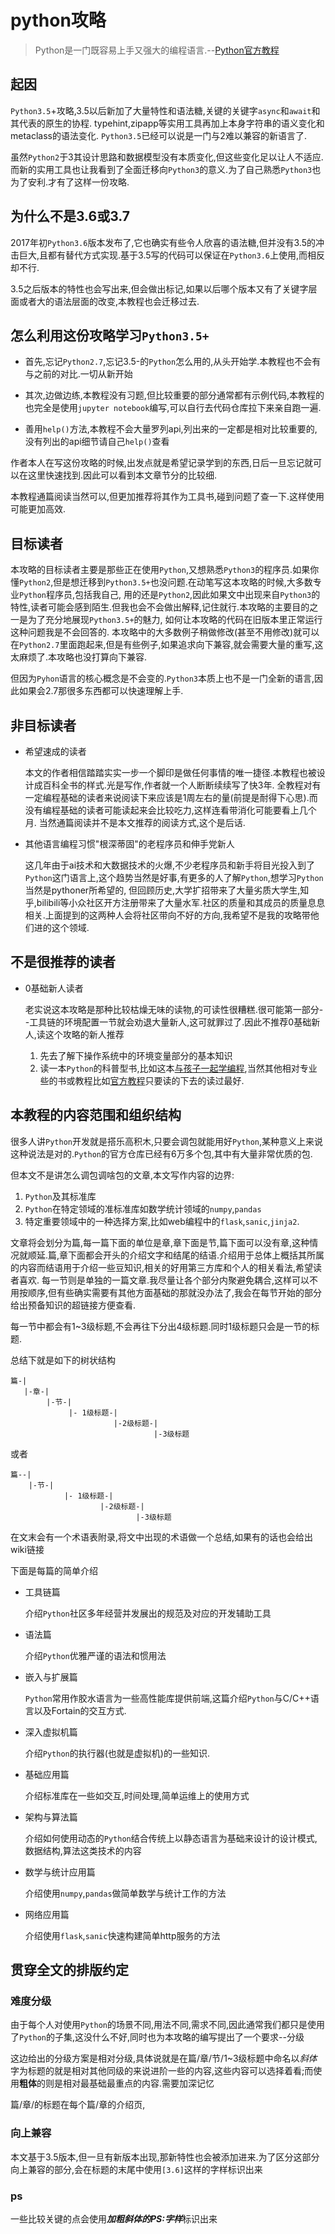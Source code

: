# python攻略

> Python是一门既容易上手又强大的编程语言.--[Python官方教程](https://docs.python.org/3/tutorial/)

## 起因

`Python3.5`+攻略,3.5以后新加了大量特性和语法糖,关键的关键字`async`和`await`和其代表的原生的协程.
typehint,zipapp等实用工具再加上本身字符串的语义变化和metaclass的语法变化.
`Python3.5`已经可以说是一门与2难以兼容的新语言了.

虽然`Python2`于3其设计思路和数据模型没有本质变化,但这些变化足以让人不适应.
而新的实用工具也让我看到了全面迁移向`Python3`的意义.为了自己熟悉`Python3`也为了安利.才有了这样一份攻略.

## 为什么不是3.6或3.7

2017年初`Python3.6`版本发布了,它也确实有些令人欣喜的语法糖,但并没有3.5的冲击巨大,且都有替代方式实现.基于3.5写的代码可以保证在`Python3.6`上使用,而相反却不行.

3.5之后版本的特性也会写出来,但会做出标记,如果以后哪个版本又有了关键字层面或者大的语法层面的改变,本教程也会迁移过去.

## 怎么利用这份攻略学习`Python3.5+`

+ 首先,忘记`Python2.7`,忘记3.5-的`Python`怎么用的,从头开始学.本教程也不会有与之前的对比.一切从新开始

+ 其次,边做边练,本教程没有习题,但比较重要的部分通常都有示例代码,本教程的也完全是使用`jupyter notebook`编写,可以自行去代码仓库拉下来亲自跑一遍.

+ 善用`help()`方法,本教程不会大量罗列api,列出来的一定都是相对比较重要的,没有列出的api细节请自己`help()`查看

作者本人在写这份攻略的时候,出发点就是希望记录学到的东西,日后一旦忘记就可以在这里快速找到.因此可以看到本文章节分的比较细.

本教程通篇阅读当然可以,但更加推荐将其作为工具书,碰到问题了查一下.这样使用可能更加高效.

## 目标读者

本攻略的目标读者主要是那些正在使用`Python`,又想熟悉`Python3`的程序员.如果你懂`Python2`,但是想迁移到`Python3.5+`也没问题.在动笔写这本攻略的时候,大多数专业`Python`程序员,包括我自己,
用的还是`Python2`,因此如果文中出现来自`Python3`的特性,读者可能会感到陌生.但我也会不会做出解释,记住就行.本攻略的主要目的之一是为了充分地展现`Python3.5+`的魅力, 如何让本攻略的代码在旧版本里正常运行这种问题我是不会回答的.
本攻略中的大多数例子稍做修改(甚至不用修改)就可以在`Python2.7`里面跑起来,但是有些例子,如果追求向下兼容,就会需要大量的重写,这太麻烦了.本攻略也没打算向下兼容.

但因为`Pyhon`语言的核心概念是不会变的.`Python3`本质上也不是一门全新的语言,因此如果会2.7那很多东西都可以快速理解上手.

## 非目标读者

+ 希望速成的读者

    本文的作者相信踏踏实实一步一个脚印是做任何事情的唯一捷径.本教程也被设计成百科全书的样式.光是写作,作者就一个人断断续续写了快3年.
    全教程对有一定编程基础的读者来说阅读下来应该是1周左右的量(前提是耐得下心思).而没有编程基础的读者可能读起来会比较吃力,这样连看带消化可能要看上几个月.
    当然通篇阅读并不是本文推荐的阅读方式,这个是后话.

+ 其他语言编程习惯"根深蒂固"的老程序员和伸手党新人

    这几年由于ai技术和大数据技术的火爆,不少老程序员和新手将目光投入到了`Python`这门语言上,这个趋势当然是好事,有更多的人了解`Python`,想学习`Python`当然是pythoner所希望的,
    但回顾历史,大学扩招带来了大量劣质大学生,知乎,bilibili等小众社区开方注册带来了大量水军.社区的质量和其成员的质量息息相关.上面提到的这两种人会将社区带向不好的方向,我希望不是我的攻略带他们进的这个领域.

## 不是很推荐的读者

+ 0基础新人读者

    老实说这本攻略是那种比较枯燥无味的读物,的可读性很糟糕.很可能第一部分--工具链的环境配置一节就会劝退大量新人,这可就罪过了.因此不推荐0基础新人,读这个攻略的新人推荐
    1. 先去了解下操作系统中的环境变量部分的基本知识
    2. 读一本`Python`的科普型书,比如这本[与孩子一起学编程](http://www.ituring.com.cn/book/103),当然其他相对专业些的书或教程比如[官方教程](https://docs.python.org/3/tutorial)只要读的下去的读过最好.

## 本教程的内容范围和组织结构

很多人讲`Python`开发就是搭乐高积木,只要会调包就能用好`Python`,某种意义上来说这种说法是对的.`Python`的官方仓库已经有6万多个包,其中有大量非常优质的包.

但本文不是讲怎么调包调啥包的文章,本文写作内容的边界:

1. `Python`及其标准库
2. `Python`在特定领域的准标准库如数学统计领域的`numpy`,`pandas`
3. 特定重要领域中的一种选择方案,比如web编程中的`flask`,`sanic`,`jinja2`.

文章将会划分为篇,每一篇下面的单位是章,章下面是节,篇下面可以没有章,这种情况就顺延.篇,章下面都会开头的介绍文字和结尾的结语.介绍用于总体上概括其所属的内容而结语用于介绍一些豆知识,相关的好用第三方库和个人的相关看法,希望读者喜欢.
每一节则是单独的一篇文章.我尽量让各个部分内聚避免耦合,这样可以不用按顺序,但有些确实需要有其他方面基础的那就没办法了,我会在每节开始的部分给出预备知识的超链接方便查看.

每一节中都会有1~3级标题,不会再往下分出4级标题.同时1级标题只会是一节的标题.

总结下就是如下的树状结构

```shell
篇-|
   |-章-|
        |-节-|
             |- 1级标题-|
                       |-2级标题-|
                                |-3级标题
```

或者

```shell
篇--|
    |-节-|
            |- 1级标题-|
                    |-2级标题-|
                            |-3级标题
```

在文末会有一个术语表附录,将文中出现的术语做一个总结,如果有的话也会给出wiki链接

下面是每篇的简单介绍

+ 工具链篇

    介绍`Python`社区多年经营并发展出的规范及对应的开发辅助工具

+ 语法篇

    介绍`Python`优雅严谨的语法和惯用法

+ 嵌入与扩展篇

    `Python`常用作胶水语言为一些高性能库提供前端,这篇介绍`Python`与C/C++语言以及Fortain的交互方式.

+ 深入虚拟机篇

    介绍`Python`的执行器(也就是虚拟机)的一些知识.

+ 基础应用篇

    介绍标准库在一些如交互,时间处理,简单运维上的使用方式

+ 架构与算法篇

    介绍如何使用动态的`Python`结合传统上以静态语言为基础来设计的设计模式,数据结构,算法这类技术的内容

+ 数学与统计应用篇

    介绍使用`numpy`,`pandas`做简单数学与统计工作的方法

+ 网络应用篇

    介绍使用`flask`,`sanic`快速构建简单http服务的方法

## 贯穿全文的排版约定

### 难度分级

由于每个人对使用`Python`的场景不同,用法不同,需求不同,因此通常我们都只是使用了`Python`的子集,这没什么不好,同时也为本攻略的编写提出了一个要求--分级

这边给出的分级方案是相对分级,具体说就是在篇/章/节/1~3级标题中命名以*斜体*字为标题的就是相对其他同级的来说进阶一些的内容,这些内容可以选择着看;而使用**粗体**的则是相对最基础最重点的内容.需要加深记忆

篇/章/的标题在每个篇/章的介绍页,

### 向上兼容

本文基于3.5版本,但一旦有新版本出现,那新特性也会被添加进来.为了区分这部分向上兼容的部分,会在标题的末尾中使用`[3.6]`这样的字样标识出来

### ps

一些比较关键的点会使用***加粗斜体的PS:字样***标识出来
